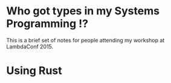 # Who got types in my Systems Programming !?
This is a brief set of notes for people attending my
workshop at LambdaConf 2015.

# Using Rust

